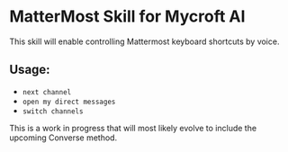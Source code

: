 # MatterMost Skill for Mycroft AI

This skill will enable controlling Mattermost keyboard shortcuts by voice.

## Usage:
* `next channel`
* `open my direct messages`
* `switch channels`

This is a work in progress that will most likely evolve to include the upcoming Converse method.
